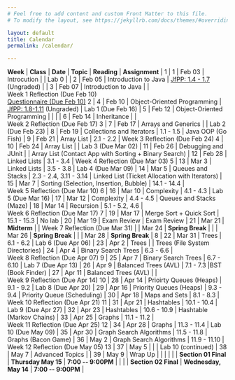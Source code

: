 ```yaml
---
# Feel free to add content and custom Front Matter to this file.
# To modify the layout, see https://jekyllrb.com/docs/themes/#overriding-theme-defaults

layout: default
title: Calendar
permalink: /calendar/

---
```


**Week** | **Class** | **Date** | **Topic** | **Reading** | **Assignment** |
1 | 1 | Feb&nbsp;03 | Introcution | | Lab 0 |
  | 2 | Feb 05 | Introduction to Java | [JfPP: 1.4 - 1.7](https://runestone.academy/ns/books/published/java4python/Java4Python/toctree.html) (Ungraded) |
  | 3 | Feb 07 | Introduction to Java | | Week&nbsp;1&nbsp;Reflection&nbsp;(Due&nbsp;Feb 10)<br/>[Questionnaire (Due Feb 10)](https://forms.gle/P7yzyRgv76qbUx139)
2 | 4 | Feb 10 | Object-Oriented Programming | [JfPP: 1.8-1.11](https://runestone.academy/ns/books/published/java4python/Java4Python/toctree.html) (Ungraded) | Lab 1 (Due Feb 16)
  | 5 | Feb 12 | Object-Oriented Programming | | |
  | 6 | Feb 14 | Inheritance | | Week&nbsp;2&nbsp;Reflection&nbsp;(Due&nbsp;Feb&nbsp;17)
3 | 7 | Feb 17 | Arrays and Generics |  | Lab 2 (Due Feb 23)
 | 8 | Feb 19 | Collections and Iterators | 1.1 - 1.5 | Java OOP (Go Fish)
 | 9 | Feb 21 | Array List | 2.1 - 2.2 | Week&nbsp;3&nbsp;Reflection&nbsp;(Due&nbsp;Feb&nbsp;24)
4 | 10 | Feb 24 | Array List | | Lab 3 (Due Mar 02)
 | 11 | Feb 26 | Debugging and JUnit | | Array List (Contact App with Sorting + Binary Search)
 | 12 | Feb 28 | Linked Lists | 3.1 - 3.4 | Week&nbsp;4&nbsp;Reflection&nbsp;(Due&nbsp;Mar&nbsp;03)
5 | 13 | Mar  3 | Linked Lists | 3.5 - 3.8 | Lab 4 (Due Mar 09)
 | 14 | Mar  5 | Queues and Stacks | 2.3 - 2.4, 3.11 - 3.14 | Linked List (Ticket Allocation with Iterators)
 | 15 | Mar  7 | Sorting (Selection, Insertion, Bubble) | 14.1 - 14.4 | Week&nbsp;5&nbsp;Reflection&nbsp;(Due&nbsp;Mar&nbsp;10)
6 | 16 | Mar  10 | Complexity | 4.1 - 4.3 | Lab 5 (Due Mar 16)
 | 17 | Mar  12 | Complexity | 4.4 - 4.5 | Queues and Stacks (Maze)
 | 18 | Mar  14 | Recursion | 5.1 - 5.2, 4.6 | Week&nbsp;6&nbsp;Reflection&nbsp;(Due&nbsp;Mar&nbsp;17)
7 | 19 | Mar  17 | Merge Sort + Quick Sort | 15.1 - 15.3 | No lab
 | 20 | Mar  19 | Exam Review | Exam Review
 | 21 | Mar  21 | **Midterm** | | Week&nbsp;7&nbsp;Reflection&nbsp;(Due&nbsp;Mar&nbsp;31)
 |  | Mar  24 | **Spring Break** | 
 |  | Mar  26 | **Spring Break** | 
 |  | Mar  28 | **Spring Break** | 
8 | 22 | Mar  31 | Trees | 6.1 - 6.2 | Lab 6 (Due Apr 06)
 | 23 | Apr 2 | Trees | | Trees (File System Directories)
 | 24 | Apr 4 | Binary Search Trees | 6.3 - 6.6 | Week&nbsp;8&nbsp;Reflection&nbsp;(Due&nbsp;Apr&nbsp;07)
9 | 25 | Apr 7 | Binary Search Trees | 6.7 - 6.10 | Lab 7 (Due Apr 13)
 | 26 | Apr 9 | Balanced Trees (AVL) | 7.1 - 7.3 |BST (Book Finder)
 | 27 | Apr 11 | Balanced Trees (AVL) | | Week&nbsp;9&nbsp;Reflection&nbsp;(Due&nbsp;Apr&nbsp;14)
10 | 28 | Apr 14 | Prioirty Queues (Heaps) | 9.1 - 9.2 | Lab 8 (Due Apr 20)
 | 29 | Apr 16 | Priority Queues (Heaps) | 9.3 - 9.4 | Priority Queue (Scheduling)
 | 30 | Apr 18 | Maps and Sets | 8.1 - 8.3 | Week&nbsp;10&nbsp;Reflection&nbsp;(Due&nbsp;Apr&nbsp;21)
11 | 31 | Apr 21 | Hashtables | 10.1 - 10.4 | Lab 9 (Due Apr 27)
 | 32 | Apr 23 | Hashtables | 10.6 - 10.9 | Hashtable (Markov Chains)
 | 33 | Apr 25 | Graphs | 11.1 - 11.2 | Week&nbsp;11&nbsp;Reflection&nbsp;(Due&nbsp;Apr&nbsp;25)
12 | 34 | Apr 28 | Graphs | 11.3 - 11.4 | Lab 10 (Due May 09)
 | 35 | Apr 30 | Graph Search Algorithms | 11.5 - 11.8 | Graphs (Bacon Game)
 | 36 | May 2 | Graph Search Algorithms | 11.9 - 11.10 | Week&nbsp;12&nbsp;Reflection&nbsp;(Due&nbsp;May&nbsp;05)
13 | 37 | May 5 |  | | Lab 10 (continued)
 | 38 | May 7 | Advanced Topics | 
 | 39 | May 9 | Wrap Up |   | |
| | | **Section 01 Final** | **Thursday May 15** |  **7:00 -- 9:00PM** | 
| | | **Section 02 Final** | **Wednesday, May 14** | **7:00 -- 9:00PM** | 
